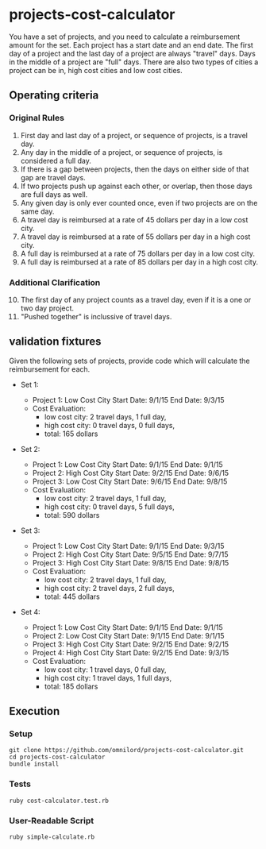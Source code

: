 # projects-cost-calculator

You have a set of projects, and you need to calculate a reimbursement amount for the set. Each project has a start date and an end date. The first day of a project and the last day of a project are always "travel" days. Days in the middle of a project are "full" days. There are also two types of cities a project can be in, high cost cities and low cost cities.

## Operating criteria

### Original Rules

1. First day and last day of a project, or sequence of projects, is a travel day.
2. Any day in the middle of a project, or sequence of projects, is considered a full day.
3. If there is a gap between projects, then the days on either side of that gap are travel days.
4. If two projects push up against each other, or overlap, then those days are full days as well.
5. Any given day is only ever counted once, even if two projects are on the same day.
6. A travel day is reimbursed at a rate of 45 dollars per day in a low cost city.
7. A travel day is reimbursed at a rate of 55 dollars per day in a high cost city.
8. A full day is reimbursed at a rate of 75 dollars per day in a low cost city.
9. A full day is reimbursed at a rate of 85 dollars per day in a high cost city.

### Additional Clarification

10. The first day of any project counts as a travel day, even if it is a one or two day project.
11. "Pushed together" is inclussive of travel days.

## validation fixtures

Given the following sets of projects, provide code which will calculate the reimbursement for each.

- Set 1:
  - Project 1: Low Cost City Start Date: 9/1/15 End Date: 9/3/15
  - Cost Evaluation:
    * low cost city: 2 travel days, 1 full day,
    * high cost city: 0 travel days, 0 full days,
    * total: 165 dollars

- Set 2:
  - Project 1: Low Cost City Start Date: 9/1/15 End Date: 9/1/15
  - Project 2: High Cost City Start Date: 9/2/15 End Date: 9/6/15
  - Project 3: Low Cost City Start Date: 9/6/15 End Date: 9/8/15
  - Cost Evaluation:
    * low cost city: 2 travel days, 1 full day,
    * high cost city: 0 travel days, 5 full days,
    * total: 590 dollars

- Set 3:
  - Project 1: Low Cost City Start Date: 9/1/15 End Date: 9/3/15
  - Project 2: High Cost City Start Date: 9/5/15 End Date: 9/7/15
  - Project 3: High Cost City Start Date: 9/8/15 End Date: 9/8/15
  - Cost Evaluation:
    * low cost city: 2 travel days, 1 full day,
    * high cost city: 2 travel days, 2 full days,
    * total: 445 dollars

- Set 4:
  - Project 1: Low Cost City Start Date: 9/1/15 End Date: 9/1/15
  - Project 2: Low Cost City Start Date: 9/1/15 End Date: 9/1/15
  - Project 3: High Cost City Start Date: 9/2/15 End Date: 9/2/15
  - Project 4: High Cost City Start Date: 9/2/15 End Date: 9/3/15
  - Cost Evaluation:
    * low cost city: 1 travel days, 0 full day,
    * high cost city: 1 travel days, 1 full days,
    * total: 185 dollars

## Execution

### Setup

```
git clone https://github.com/omnilord/projects-cost-calculator.git
cd projects-cost-calculator
bundle install
```

### Tests
```
ruby cost-calculator.test.rb
```

### User-Readable Script
```
ruby simple-calculate.rb
```
